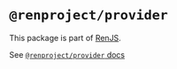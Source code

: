 # `@renproject/provider`

This package is part of [RenJS](https://github.com/renproject.ren-js).

See [`@renproject/provider` docs](https://renproject.github.io/ren-js-v3-docs/modules/_renproject_provider.html)

